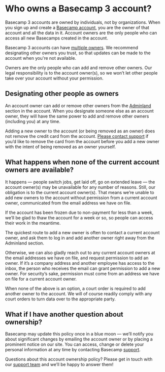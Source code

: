 [home]: /
[help-owners]: https://basecamp.com/help/3/guides/account/ownership
[help-adminland]: https://basecamp.com/help/3/guides/account/adminland
[support]: https://basecamp.com/support
[support-email]: mailto:support@basecamp.com

# Who owns a Basecamp 3 account?

Basecamp 3 accounts are owned by individuals, not by organizations. When you sign up and create a [Basecamp account][home], you are the owner of that account and all the data in it. Account owners are the only people who can access all new Basecamps created in the account.

Basecamp 3 accounts can have [multiple owners][help-owners]. We recommend designating other owners you trust, so that updates can be made to the account when you're not available.

Owners are the only people who can add and remove other owners. Our legal responsibility is to the account owner(s), so we won’t let other people take over your account without your permission.

## Designating other people as owners

An account owner can add or remove other owners from the [Adminland][help-adminland] section in the account. When you designate someone else as an account owner, they will have the same power to add and remove other owners (including you) at any time.

Adding a new owner to the account (or being removed as an owner) does not remove the credit card from the account. [Please contact support][support] if you’d like to remove the card from the account before you add a new owner with the intent of being removed as an owner yourself.

## What happens when none of the current account owners are available?

It happens — people switch jobs, get laid off, go on extended leave — the account owner(s) may be unavailable for any number of reasons. Still, our obligation is to the current account owner(s). That means we’re unable to add new owners to the account without permission from a current account owner, communicated from the email address we have on file.

If the account has been frozen due to non-payment for less than a week, we’ll be glad to thaw the account for a week or so, so people can access their work in the meantime.

The quickest route to add a new owner is often to contact a current account owner, and ask them to log in and add another owner right away from the Adminland section.

Otherwise, we can also gladly reach out to any current account owners at the email addresses we have on file, and request permission to add an owner. If it’s a company address and another employee has access to the inbox, the person who receives the email can grant permission to add a new owner. For security’s sake, permission must come from an address we have on file for a current account owner.

When none of the above is an option, a court order is required to add another owner to the account. We will of course readily comply with any court orders to turn data over to the appropriate party.

## What if I have another question about ownership?

Basecamp may update this policy once in a blue moon — we’ll notify you about significant changes by emailing the account owner or by placing a prominent notice on our site. You can access, change or delete your personal information at any time by contacting Basecamp [support][support].

Questions about this account ownership policy? Please get in touch with our [support team][support] and we’ll be happy to answer them!
